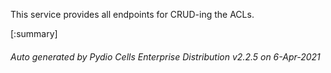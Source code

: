 






This service provides all endpoints for CRUD-ing the ACLs.

[:summary]

###### Auto generated by Pydio Cells Enterprise Distribution v2.2.5 on 6-Apr-2021
